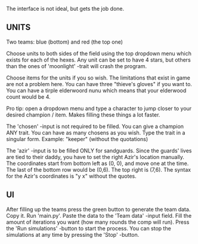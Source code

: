 The interface is not ideal, but gets the job done.

## UNITS
Two teams: blue (bottom) and red (the top one)

Choose units to both sides of the field using the top dropdown menu which exists for each of the hexes.
Any unit can be set to have 4 stars, but others than the ones of 'moonlight' -trait will crash the program.

Choose items for the units if you so wish. The limitations that exist in game are not a problem here. You can have three "thieve's gloves" if you want to. You can have a tirple elderwoord nunu which means that your elderwood count would be 4.

Pro tip: open a dropdown menu and type a character to jump closer to your desired champion / item. Makes filling these things a lot faster.


The 'chosen' -input is not required to be filled. You can give a champion ANY trait. You can have as many chosens as you wish. Type the trait in a singular form. Example: "keeper" (without the quotations)

The 'azir' -input is to be filled ONLY for sandguards. Since the guards' lives are tied to their daddy, you have to set the right Azir's location manually. The coordinates start from bottom left as (0, 0), and move one at the time. The last of the bottom row would be (0,6). The top right is (7,6). The syntax for the Azir's coordinates is "y x" without the quotes. 


## UI
After filling up the teams press the green button to generate the team data. Copy it. Run 'main.py'. Paste the data to the 'Team data' -input field. Fill the amount of iterations you want (how many rounds the comp will run). Press the 'Run simulations' -button to start the process. You can stop the simulations at any time by pressing the 'Stop' -button.